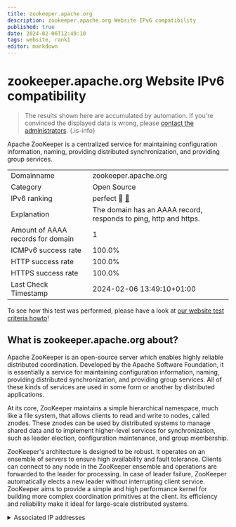 ```yaml
---
title: zookeeper.apache.org
description: zookeeper.apache.org Website IPv6 compatibility
published: true
date: 2024-02-06T12:49:10
tags: website, rank1
editor: markdown
---
```


# zookeeper.apache.org Website IPv6 compatibility

> The results shown here are accumulated by automation. If you're convinced the displayed data is wrong, please [contact the administrators](/howto/chat). 
{.is-info}

Apache ZooKeeper is a centralized service for maintaining configuration information, naming, providing distributed synchronization, and providing group services.


|   |   |
| - | - |
| Domainname | zookeeper.apache.org
| Category | Open Source |
| IPv6 ranking | perfect :1st_place_medal: [🔗](/howto/ranking) |
| Explanation | The domain has an AAAA record, responds to ping, http and https. |
| Amount of AAAA records for domain | 1 |
| ICMPv6 success rate | 100.0%|
| HTTP success rate | 100.0% |
| HTTPS success rate | 100.0% |
| Last Check Timestamp | 2024-02-06 13:49:10+01:00 |

To see how this test was performed, please have a look at [our website test criteria howto](/howto/testcriteria/website)!


## What is zookeeper.apache.org about?
Apache ZooKeeper is an open-source server which enables highly reliable distributed coordination. Developed by the Apache Software Foundation, it is essentially a service for maintaining configuration information, naming, providing distributed synchronization, and providing group services. All of these kinds of services are used in some form or another by distributed applications.

At its core, ZooKeeper maintains a simple hierarchical namespace, much like a file system, that allows clients to read and write to nodes, called znodes. These znodes can be used by distributed systems to manage shared data and to implement higher-level services for synchronization, such as leader election, configuration maintenance, and group membership.

ZooKeeper's architecture is designed to be robust. It operates on an ensemble of servers to ensure high availability and fault tolerance. Clients can connect to any node in the ZooKeeper ensemble and operations are forwarded to the leader for processing. In case of leader failure, ZooKeeper automatically elects a new leader without interrupting client service. ZooKeeper aims to provide a simple and high performance kernel for building more complex coordination primitives at the client. Its efficiency and reliability make it ideal for large-scale distributed systems.



<details>
<summary>Associated IP addresses</summary>

2a04:4e42::644

</details>
